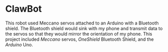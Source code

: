 # ClawBot
This robot used Meccano servos attached to an Arduino with a Bluetooth shield. The Bluetooth shield would sink with my phone and transmit data to the servos so that they would mirror the orientation of my phone. This project included <i>Meccano</i> servos, <i>OneShield</i> Bluetooth Shield, and the <i>Arduino</i> Uno.
